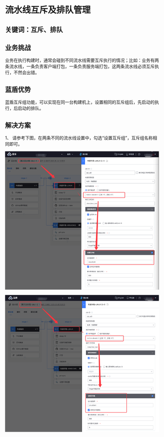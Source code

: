 # 流水线互斥及排队管理


## 关键词：互斥、排队 <a id="&#x51C6;&#x5907;&#x4E8B;&#x9879;"></a>

## 业务挑战 <a id="&#x51C6;&#x5907;&#x4E8B;&#x9879;"></a>

业务在执行构建时，通常会碰到不同流水线需要互斥执行的情况；比如：业务有两条流水线，一条负责客户端打包，一条负责服务端打包，这两条流水线必须互斥执行，不然会出错。

## 蓝盾优势 <a id="&#x51C6;&#x5907;&#x4E8B;&#x9879;"></a>

蓝盾互斥组功能，可以实现在同一台构建机上，设置相同的互斥组后，先启动的执行，后启动的排队。

## 解决方案 <a id="&#x51C6;&#x5907;&#x4E8B;&#x9879;"></a>

1、 请参考下图，在两条不同的流水线设置中，勾选“设置互斥组”，互斥组名称相同即可。

![&#x56FE;1](../../../assets/scene-Pipeline-exclusion-queue-a.png)

![&#x56FE;1](../../../assets/scene-Pipeline-exclusion-queue-b.png)